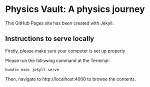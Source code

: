 # Physics Vault: A physics journey
This GitHub Pages site has been created with Jekyll.

## Instructions to serve locally
Firstly, please make sure your computer is set up properly 

Please run the following command at the Terminal:
```shell
bundle exec jekyll serve
```

Then, navigate to http://localhost:4000 to browse the contents.